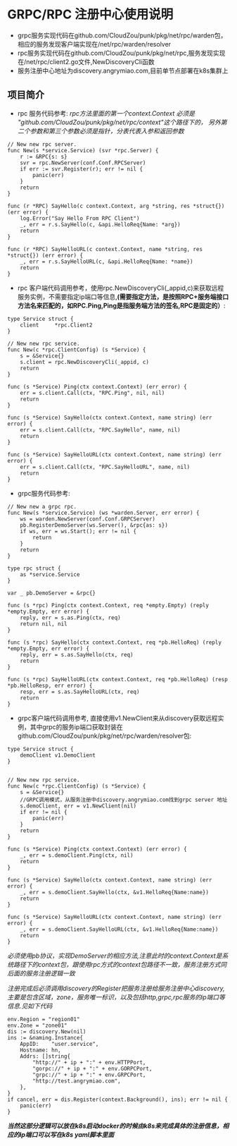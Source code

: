 # GRPC/RPC 注册中心使用说明

+ grpc服务实现代码在github.com/CloudZou/punk/pkg/net/rpc/warden包，相应的服务发现客户端实现在/net/rpc/warden/resolver 
+ rpc服务实现代码在github.com/CloudZou/punk/pkg/net/rpc,服务发现实现在/net/rpc/client2.go文件,NewDiscoveryCli函数
+ 服务注册中心地址为discovery.angrymiao.com,目前单节点部署在k8s集群上

## 项目简介
+ rpc 服务代码参考:
*rpc方法里面的第一个context.Context 必须是 "github.com/CloudZou/punk/pkg/net/rpc/context"这个路径下的，*
*另外第二个参数和第三个参数必须是指针，分表代表入参和返回参数*
```cassandraql
// New new rpc server.
func New(s *service.Service) (svr *rpc.Server) {
	r := &RPC{s: s}
	svr = rpc.NewServer(conf.Conf.RPCServer)
	if err := svr.Register(r); err != nil {
		panic(err)
	}
	return
}

func (r *RPC) SayHello(c context.Context, arg *string, res *struct{}) (err error) {
	log.Error("Say Hello From RPC Client")
	_, err = r.s.SayHello(c, &api.HelloReq{Name: *arg})
	return
}

func (r *RPC) SayHelloURL(c context.Context, name *string, res *struct{}) (err error) {
	_, err = r.s.SayHelloURL(c, &api.HelloReq{Name: *name})
	return
}
```
+ rpc 客户端代码调用参考，使用rpc.NewDiscoveryCli(_appid,c)来获取远程服务实例，不需要指定ip端口等信息,**(需要指定方法，是按照RPC+服务端接口方法名来匹配的，如RPC.Ping,Ping是指服务端方法的签名,RPC是固定的）**:
```
type Service struct {
	client     *rpc.Client2
}

// New new rpc service.
func New(c *rpc.ClientConfig) (s *Service) {
	s = &Service{}
	s.client = rpc.NewDiscoveryCli(_appid, c)
	return
}

func (s *Service) Ping(ctx context.Context) (err error) {
	err = s.client.Call(ctx, "RPC.Ping", nil, nil)
	return
}

func (s *Service) SayHello(ctx context.Context, name string) (err error) {
	err = s.client.Call(ctx, "RPC.SayHello", name, nil)
	return
}

func (s *Service) SayHelloURL(ctx context.Context, name string) (err error) {
	err = s.client.Call(ctx, "RPC.SayHelloURL", name, nil)
	return
}

```

+ grpc服务代码参考:
```cassandraql
// New new a grpc rpc.
func New(s *service.Service) (ws *warden.Server, err error) {
	ws = warden.NewServer(conf.Conf.GRPCServer)
	pb.RegisterDemoServer(ws.Server(), &rpc{as: s})
	if ws, err = ws.Start(); err != nil {
		return
	}
	return
}

type rpc struct {
	as *service.Service
}

var _ pb.DemoServer = &rpc{}

func (s *rpc) Ping(ctx context.Context, req *empty.Empty) (reply *empty.Empty, err error) {
	reply, err = s.as.Ping(ctx, req)
	return nil, nil
}

func (s *rpc) SayHello(ctx context.Context, req *pb.HelloReq) (reply *empty.Empty, err error) {
	reply, err = s.as.SayHello(ctx, req)
	return
}

func (s *rpc) SayHelloURL(ctx context.Context, req *pb.HelloReq) (resp *pb.HelloResp, err error) {
	resp, err = s.as.SayHelloURL(ctx, req)
	return
}

```

+ grpc客户端代码调用参考, 直接使用v1.NewClient来从discovery获取远程实例，其中grpc的服务ip端口获取封装在github.com/CloudZou/punk/pkg/net/rpc/warden/resolver包:
```cassandraql
type Service struct {
	demoClient v1.DemoClient
}


// New new rpc service.
func New(c *rpc.ClientConfig) (s *Service) {
	s = &Service{}
	//GRPC调用模式，从服务注册中discovery.angrymiao.com找到grpc server 地址
	s.demoClient, err = v1.NewClient(nil)
	if err != nil {
		panic(err)
	}
	return
}

func (s *Service) Ping(ctx context.Context) (err error) {
	_, err = s.demoClient.Ping(ctx, nil)
	return
}

func (s *Service) SayHello(ctx context.Context, name string) (err error) {
	_, err = s.demoClient.SayHello(ctx, &v1.HelloReq{Name:name})
	return
}

func (s *Service) SayHelloURL(ctx context.Context, name string) (err error) {
	_, err = s.demoClient.SayHelloURL(ctx, &v1.HelloReq{Name:name})
	return
}

```
*必须使用pb协议，实现DemoServer的相应方法,注意此时的context.Context是系统路径下的context包，跟使用rpc方式的context包路径不一致，服务注册方式同后面的服务注册逻辑一致*


*注册完成后必须调用discovery的Register把服务注册给服务注册中心discovery,主要是包含区域，zone，服务唯一标识，以及包括http,grpc,rpc服务的ip端口等信息.见如下代码*
```cassandraql
env.Region = "region01"
env.Zone = "zone01"
dis := discovery.New(nil)
ins := &naming.Instance{
    AppID:    "user.service",
    Hostname: hn,
    Addrs: []string{
        "http://" + ip + ":" + env.HTTPPort,
        "gorpc://" + ip + ":" + env.GORPCPort,
        "grpc://" + ip + ":" + env.GRPCPort,
        "http://test.angrymiao.com",
    },
}
if cancel, err = dis.Register(context.Background(), ins); err != nil {
    panic(err)
}
```
***当然这部分逻辑可以放在k8s启动docker的时候由k8s来完成具体的注册信息，相应的ip端口可以写在k8s yaml脚本里面***